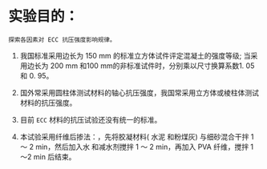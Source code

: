 # 实验目的：  

    探索各因素对 ECC 抗压强度影响规律。
 

    
1. 我国标准采用边长为 150 mm 的标准立方体试件评定混凝土的强度等级; 当采用边长为 200 mm 和100 mm的非标准试件时，分别乘以尺寸换算系数1. 05 和 0. 95。 

2. 国外常采用圆柱体测试材料的轴心抗压强度，我国常采用立方体或棱柱体测试材料的抗压强度。

3. 目前 `ECC` 材料的抗压试验还没有统一的标准。

4. 本试验采用纤维后掺法：，先将胶凝材料( 水泥 和粉煤灰) 与细砂混合干拌 1 ～ 2 min，然后加入水 和减水剂搅拌 1 ～ 2 min，再加入 PVA 纤维，搅拌 1 ～2 min 后结束。

